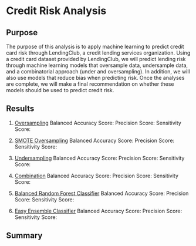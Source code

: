 # Credit Risk Analysis

## Purpose
The purpose of this analysis is to apply machine learning to predict credit card risk through LendingClub, a credit lending services organization. Using a credit card dataset provided by LendingClub, we will predict lending risk through machine learning models that oversample data, undersample data, and a combinatorial approach (under and oversampling). In addition, we will also use models that reduce bias when predicting risk. Once the analyses are complete, we will make a final recommendation on whether these models should be used to predict credit risk.

## Results
1. [Oversampling](https://github.com/AkifEltahir96/Credit_Risk_Analysis/blob/main/Pictures/Oversampling.png)
Balanced Accuracy Score:
Precision Score:
Sensitivity Score: 

2. [SMOTE Oversampling](https://github.com/AkifEltahir96/Credit_Risk_Analysis/blob/main/Pictures/SMOTE-Oversampling.png)
Balanced Accuracy Score:
Precision Score:
Sensitivity Score:

3. [Undersampling](https://github.com/AkifEltahir96/Credit_Risk_Analysis/blob/main/Pictures/Undersampling.png)
Balanced Accuracy Score:
Precision Score:
Sensitivity Score:

4. [Combination](https://github.com/AkifEltahir96/Credit_Risk_Analysis/blob/main/Pictures/Combination.png)
Balanced Accuracy Score:
Precision Score:
Sensitivity Score:

5. [Balanced Random Forest Classifier](https://github.com/AkifEltahir96/Credit_Risk_Analysis/blob/main/Pictures/Balanced-Random-Forest.png)
Balanced Accuracy Score:
Precision Score:
Sensitivity Score:

5. [Easy Ensemble Classifier](https://github.com/AkifEltahir96/Credit_Risk_Analysis/blob/main/Pictures/Easy-Ensemble.png)
Balanced Accuracy Score:
Precision Score:
Sensitivity Score:



## Summary
